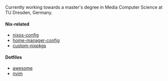 Currently working towards a master's degree in Media Computer Science at TU Dresden, Germany.

#### Nix-related
- [nixos-config](https://github.com/lwndhrst/nixos-config)
- [home-manager-config](https://github.com/lwndhrst/home-manager-config)
- [custom-nixpkgs](https://github.com/lwndhrst/custom-nixpkgs)

#### Dotfiles
- [awesome](https://github.com/lwndhrst/dotfiles-awesome)
- [nvim](https://github.com/lwndhrst/dotfiles-nvim)

<!--
**lwndhrst/lwndhrst** is a ✨ _special_ ✨ repository because its `README.md` (this file) appears on your GitHub profile.

Here are some ideas to get you started:

- 🔭 I’m currently working on ...
- 🌱 I’m currently learning ...
- 👯 I’m looking to collaborate on ...
- 🤔 I’m looking for help with ...
- 💬 Ask me about ...
- 📫 How to reach me: ...
- 😄 Pronouns: ...
- ⚡ Fun fact: ...
-->
